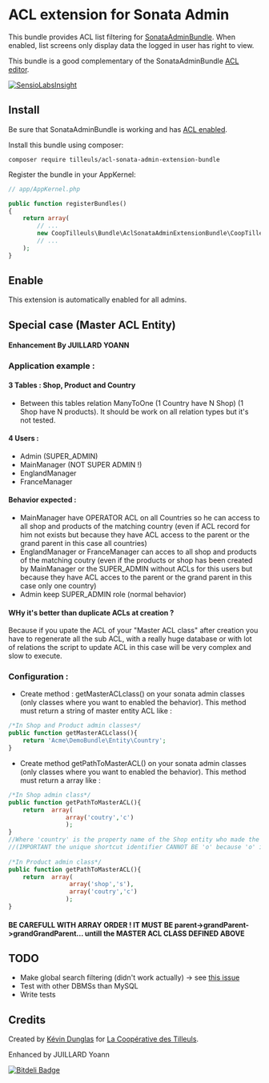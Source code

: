 # ACL extension for Sonata Admin

This bundle provides ACL list filtering for [SonataAdminBundle](https://github.com/sonata-project/SonataAdminBundle).
When enabled, list screens only display data the logged in user has right to view.

This bundle is a good complementary of the SonataAdminBundle [ACL editor](http://sonata-project.org/bundles/admin/master/doc/reference/security.html#acl-editor).

[![SensioLabsInsight](https://insight.sensiolabs.com/projects/d7d70442-b52c-4072-8e03-45e6a47e1ca2/mini.png)](https://insight.sensiolabs.com/projects/d7d70442-b52c-4072-8e03-45e6a47e1ca2)

## Install

Be sure that SonataAdminBundle is working and has [ACL enabled](http://sonata-project.org/bundles/admin/master/doc/reference/security.html#acl-and-friendsofsymfony-userbundle).

Install this bundle using composer:

```
composer require tilleuls/acl-sonata-admin-extension-bundle
```

Register the bundle in your AppKernel:

```php
// app/AppKernel.php

public function registerBundles()
{
    return array(
        // ...
        new CoopTilleuls\Bundle\AclSonataAdminExtensionBundle\CoopTilleulsAclSonataAdminExtensionBundle(),
        // ...
    );
}
```

## Enable

This extension is automatically enabled for all admins.



## Special case (Master ACL Entity)
#### Enhancement By JUILLARD YOANN

### Application example :

#### 3 Tables : Shop, Product and Country
- Between this tables relation ManyToOne (1 Country have N Shop) (1 Shop have N products). It should be work on all relation types but it's not tested.

#### 4 Users :

- Admin (SUPER_ADMIN)
- MainManager (NOT SUPER ADMIN !)
- EnglandManager
- FranceManager

#### Behavior expected :

- MainManager have OPERATOR ACL on all Countries so he can access to all shop and products of the matching country (even if ACL record for him not exists but because they have ACL access to the parent or the grand parent in this case all countries)
- EnglandManager or FranceManager can acces to all shop and products of the matching coutry (even if the products or shop has been created by MainManager or the SUPER_ADMIN without ACLs for this users but because they have ACL acces to the parent or the grand parent in this case only one country)
- Admin keep SUPER_ADMIN role (normal behavior)

#### WHy it's better than duplicate ACLs at creation ?
Because if you upate the ACL of your "Master ACL class" after creation you have to regenerate all the sub ACL, with a really huge database or with lot of relations the script to update ACL in this case will be very complex and slow to execute.
    
### Configuration :
- Create method : getMasterACLclass() on your sonata admin classes (only classes where you want to enabled the behavior). This method must return a string of master entity ACL like :
    
```php
/*In Shop and Product admin classes*/
public function getMasterACLclass(){
    return 'Acme\DemoBundle\Entity\Country';
}
```
    
- Create method getPathToMasterACL() on your sonata admin classes (only classes where you want to enabled the behavior).
This method must return a array like :
    
```php
/*In Shop admin class*/
public function getPathToMasterACL(){
    return  array(
                array('coutry','c')
                );
}
//Where 'country' is the property name of the Shop entity who made the relation with Country Entity and 'c' a unique identifier.
//(IMPORTANT the unique shortcut identifier CANNOT BE 'o' because 'o' is the default identifier of Sonata Admin)
    
/*In Product admin class*/
public function getPathToMasterACL(){
    return  array(
                 array('shop','s'),
                 array('coutry','c')
                );
}
```
#### BE CAREFULL WITH ARRAY ORDER ! IT MUST BE parent->grandParent->grandGrandParent... untill the MASTER ACL CLASS DEFINED ABOVE


## TODO

* Make global search filtering (didn't work actually) -> see [this issue](https://github.com/sonata-project/SonataAdminBundle/issues/1893)
* Test with other DBMSs than MySQL
* Write tests

## Credits

Created by [Kévin Dunglas](http://dunglas.fr) for [La Coopérative des Tilleuls](http://les-tilleuls.coop).

Enhanced by JUILLARD Yoann

[![Bitdeli Badge](https://d2weczhvl823v0.cloudfront.net/coopTilleuls/cooptilleulsaclsonataadminextensionbundle/trend.png)](https://bitdeli.com/free "Bitdeli Badge")

